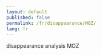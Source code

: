 ```yaml
---
layout: default
published: false
permalink: /fr/disappearance/MOZ/
lang: fr
---
```


disappearance analysis MOZ
